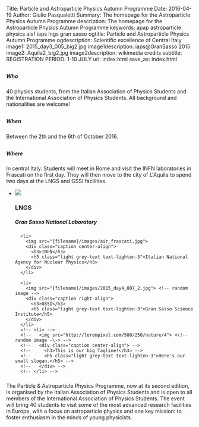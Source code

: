 Title: Particle and Astroparticle Physics Autumn Programme
Date: 2016-04-19
Author: Giulio Pasqualetti
Summary: The homepage for the Astroparticle Physics Autumn Programme
description: The homepage for the Astroparticle Physics Autumn Programme
keywords: apap astroparticle physics aisf iaps lngs gran sasso
ogtitle: Particle and Astroparticle Physics Autumn Programme
ogdescription: Scientific excellence of Central Italy
image1: 2015_day3_005_big2.jpg
image1description: iaps@GranSasso 2015
image2: Aquila2_big2.jpg
image2description: wikimedia credits
subtitle: REGISTRATION PERIOD: 1-10 JULY
url: index.html
save_as: index.html

<div class="section">
  <!--   Icon Section   -->
  <div class="row">
    <div class="col s12 m4">
      <div class="icon-block">
        <h2 class="center indigo-text text-darken-2"> <i class="mdi-action-account-child"></i></h2>
        <h5 class="center">Who</h5>
        <p class="light">40 physics students, from the Italian Association of Physics Students and the International Association of Physics Students. All background and nationalities are welcome!</p>
      </div>
    </div>
    <div class="col s12 m4">
      <div class="icon-block">
        <h2 class="center indigo-text text-darken-2"> <i class="mdi-action-event"></i></h2>
        <h5 class="center">When</h5>
        <p class="light">Between the 2th and the 6th of October 2016.</p>
      </div>
    </div>
    <div class="col s12 m4">
      <div class="icon-block">
        <h2 class="center indigo-text text-darken-2"> <i class="mdi-action-room"></i></h2>
        <h5 class="center">Where</h5>
        <p class="light">In central Italy. Students will meet in Rome and visit the INFN laboratories in Frascati on the first day. They will then move to the city of L'Aquila to spend two days at the LNGS and GSSI facilities.</p>
      </div>
    </div>
  </div>
</div>
<!-- </div> -->

<!-- <div class="parallax-container"><img style="width:100%" src="{filename}/images/logo/banner.png" alt="our official logo"></div> -->

<div class="slider">
  <ul class="slides">
    <li>
        <img src="{filename}/images/group_GranSasso_2.jpg"> <!-- random image -->
        <div class="caption left-align">
          <h3>LNGS</h3>
          <h5 class="light grey-text text-lighten-3">Gran Sasso National Laboratory</h5>
        </div>
      </li>

      <li>
        <img src="{filename}/images/air_frascati.jpg">
        <div class="caption center-align">
          <h3>INFN</h3>
          <h5 class="light grey-text text-lighten-3">Italian National Agency for Nuclear Physics</h5>
        </div>
      </li>

      <li>
        <img src="{filename}/images/2015_day4_007_2.jpg"> <!-- random image -->
        <div class="caption right-align">
          <h3>GSSI</h3>
          <h5 class="light grey-text text-lighten-3">Gran Sasso Science Institute</h5>
        </div>
      </li>
      <!-- <li> -->
      <!--   <img src="http://lorempixel.com/580/250/nature/4"> <\!-- random image -\-> -->
      <!--   <div class="caption center-align"> -->
      <!--     <h3>This is our big Tagline!</h3> -->
      <!--     <h5 class="light grey-text text-lighten-3">Here's our small slogan.</h5> -->
      <!--   </div> -->
      <!-- </li> -->
  </ul>
</div>

<div class="container">
  <div class="section">
    <div class="row">
      <div class="col s12 center">
        <h3><i class="mdi-content-send indigo-text text-darken-2"></i></h3>
        <!-- <h4>Qualche informazione</h4> -->
        <p class="left-align light">
The Particle & Astroparticle Physics Programme, now at its second edition, is organised by the Italian Association of Physics Students and is open to all members of the International Association of Physics Students. The event will bring 40 students to visit some of the most advanced research facilities in Europe, with a focus on astroparticle physics and one key mission: to foster enthusiasm in the minds of young physicists.
</p>
      </div>
    </div>
  </div>
</div>
<!-- <div class="parallax-container valign-wrapper"> -->
<!--   <div class="section no-pad-bot"> -->
<!--     <div class="container"> -->
<!--       <div class="row center"> -->
<!--         <h5 class="header col s12 orange-text light">ENEA</h5> -->
<!--       </div> -->
<!--     </div> -->
<!--   </div> -->
<!--   <div class="parallax"><img src="{filename}/images/2015_day2_007.jpg" -->
<!--   alt="the VIRGO interferometer"></div> -->
<!-- </div> -->

<!-- <div class="parallax-container valign-wrapper"> -->
<!--   <div class="section no-pad-bot"> -->
<!--     <div class="container"> -->
<!--       <div class="row center"> -->
<!--         <h5 class="header col s12 orange-text light">LNGS</h5> -->
<!--       </div> -->
<!--     </div> -->
<!--   </div> -->
<!--   <div class="parallax"><img src="{filename}/images/2015_day3_005.jpg" -->
<!--   alt="the VIRGO interferometer"></div> -->
<!-- </div> -->

<!-- <div class="parallax-container valign-wrapper"> -->
<!--   <div class="section no-pad-bot"> -->
<!--     <div class="container"> -->
<!--       <div class="row center"> -->
<!--         <h5 class="header col s12 orange-text light">GSSI</h5> -->
<!--       </div> -->
<!--     </div> -->
<!--   </div> -->
<!--   <div class="parallax"><img src="{filename}/images/2015_day4_006.jpg" -->
<!--   alt="the VIRGO interferometer"></div> -->
<!-- </div> -->
